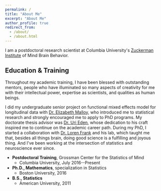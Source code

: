 ```yaml
---
permalink: /
title: "About Me"
excerpt: "About Me"
author_profile: true
redirect_from: 
  - /about/
  - /about.html
---
```



I am a postdoctoral research scientist at Columbia University's [Zuckerman Institute](https://zuckermaninstitute.columbia.edu/) of Mind Brain Behavior.


Education & Training
------
Throughout my academic training, I have been blessed with outstanding mentors, people who have illuminated so many aspects of creativity for me with their intellectual power, expertise as scientists, and qualities as human beings. 

I did my undergraduate senior project on functional mixed effects model for longitudinal data with [Dr. Elizabeth Malloy](https://www.american.edu/cas/faculty/malloy.cfm), who introduced me to statistical research and strongly encouraged me to apply to PhD programs. My doctorate thesis advisor was [Dr. Uri Eden](http://www.bu.edu/math/people/faculty/probability-and-statistics/eden/), whose dedication to his craft inspired me to continue on the academic career path. During my PhD, I started a collaboration with [Dr. Loren Frank](https://physiology.ucsf.edu/content/loren-frank-phd) and his lab, which taught me that, besides all things brain, doing good science is a fulfilling and joyous thing. And I've been working at the intersection of statistics and neuroscience ever since.

* **Postdoctoral Training**, Grossman Center for the Statistics of Mind
  * Columbia University, July 2016--Present
* **Ph.D., Mathematics**, specialization in Statistics
  * Boston University, 2016
* **B.S., Statistics**
  * American University, 2011
